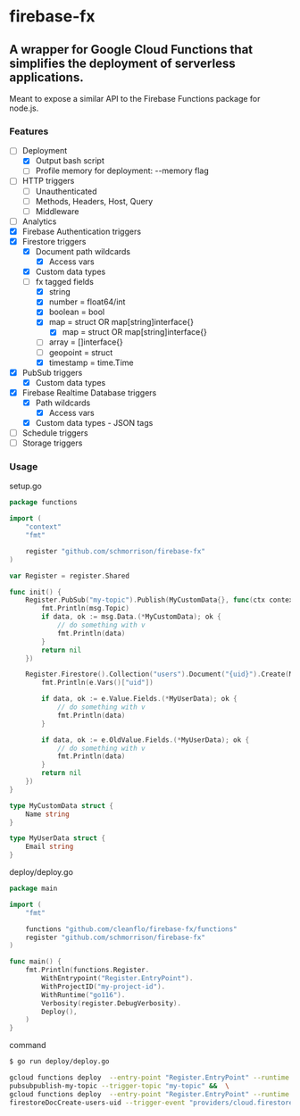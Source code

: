 # firebase-fx

## A wrapper for Google Cloud Functions that simplifies the deployment of serverless applications.

Meant to expose a similar API to the Firebase Functions package for node.js.

### Features
 - [ ] Deployment
    - [x] Output bash script
    - [ ] Profile memory for deployment: --memory flag
 - [ ] HTTP triggers
    - [ ] Unauthenticated
    - [ ] Methods, Headers, Host, Query
    - [ ] Middleware
 - [ ] Analytics
 - [x] Firebase Authentication triggers
 - [x] Firestore triggers
    - [x] Document path wildcards
      - [x] Access vars
    - [x] Custom data types
    - [ ] fx tagged fields
      - [x] string
      - [x] number = float64/int
      - [x] boolean = bool
      - [x] map = struct OR map[string]interface{}
        - [x] map = struct OR map[string]interface{}
      - [ ] array = []interface{}
      - [ ] geopoint = struct
      - [x] timestamp = time.Time
 - [x] PubSub triggers
    - [x] Custom data types
 - [x] Firebase Realtime Database triggers
    - [x] Path wildcards
      - [x] Access vars
    - [x] Custom data types - JSON tags
 - [ ] Schedule triggers
 - [ ] Storage triggers

 ### Usage


setup.go
```go
package functions

import (
	"context"
	"fmt"

	register "github.com/schmorrison/firebase-fx"
)

var Register = register.Shared

func init() {
	Register.PubSub("my-topic").Publish(MyCustomData{}, func(ctx context.Context, msg register.PubSubMessage) error {
		fmt.Println(msg.Topic)
		if data, ok := msg.Data.(*MyCustomData); ok {
			// do something with v
			fmt.Println(data)
		}
		return nil
	})

	Register.Firestore().Collection("users").Document("{uid}").Create(MyUserData{}, func(ctx context.Context, e register.FirestoreEvent) error {
		fmt.Println(e.Vars()["uid"])

		if data, ok := e.Value.Fields.(*MyUserData); ok {
			// do something with v
			fmt.Println(data)
		}

		if data, ok := e.OldValue.Fields.(*MyUserData); ok {
			// do something with v
			fmt.Println(data)
		}
		return nil
	})
}

type MyCustomData struct {
	Name string
}

type MyUserData struct {
	Email string
}

```

deploy/deploy.go
```go
package main

import (
	"fmt"

	functions "github.com/cleanflo/firebase-fx/functions"
	register "github.com/schmorrison/firebase-fx"
)

func main() {
	fmt.Println(functions.Register.
		WithEntrypoint("Register.EntryPoint").
		WithProjectID("my-project-id").
		WithRuntime("go116").
		Verbosity(register.DebugVerbosity).
		Deploy(),
	)
}

```

command
```bash
$ go run deploy/deploy.go

gcloud functions deploy  --entry-point "Register.EntryPoint" --runtime "go116" --project "my-project-id" --verbosity "debug" \
pubsubpublish-my-topic --trigger-topic "my-topic" &&  \
gcloud functions deploy  --entry-point "Register.EntryPoint" --runtime "go116" --project "my-project-id" --verbosity "debug" \
firestoreDocCreate-users-uid --trigger-event "providers/cloud.firestore/eventTypes/document.create" --trigger-resource "projects/my-project-id/databases/(default)/documents/users/{uid}"
```
